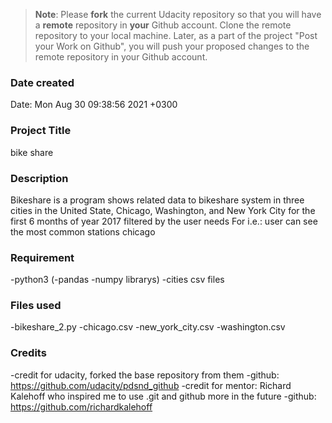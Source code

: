 >**Note**: Please **fork** the current Udacity repository so that you will have a **remote** repository in **your** Github account. Clone the remote repository to your local machine. Later, as a part of the project "Post your Work on Github", you will push your proposed changes to the remote repository in your Github account.

### Date created
Date:   Mon Aug 30 09:38:56 2021 +0300

### Project Title
bike share

### Description
Bikeshare is a program shows related data to bikeshare system in three cities in the United State, Chicago, Washington, and New York City 
for the first 6 months of year 2017 filtered by the user needs
For i.e.: user can see the most common stations chicago

### Requirement
-python3  (-pandas -numpy librarys)
-cities csv files

### Files used
-bikeshare_2.py
-chicago.csv
-new_york_city.csv
-washington.csv

### Credits
-credit for udacity, forked the base repository from them   -github: https://github.com/udacity/pdsnd_github
-credit for mentor: Richard Kalehoff  who inspired me to use .git and github more in the future    -github: https://github.com/richardkalehoff

